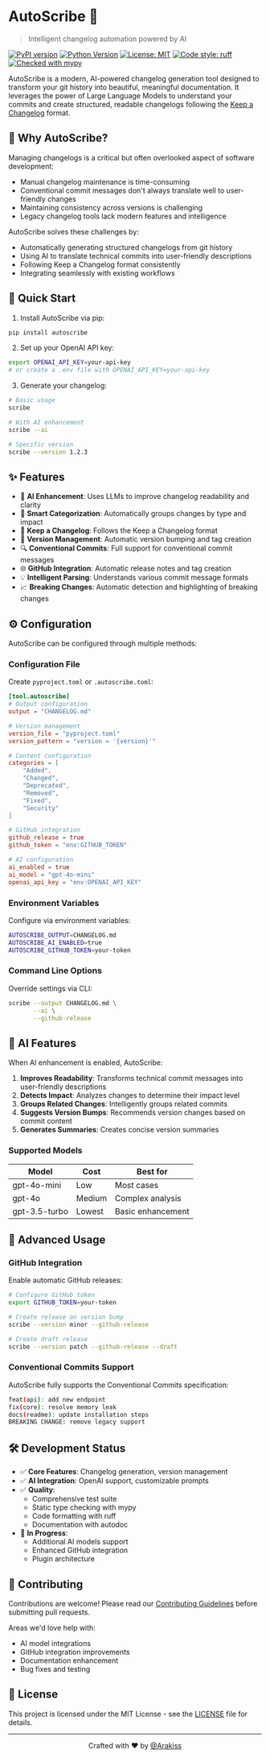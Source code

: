 # AutoScribe 📝

> Intelligent changelog automation powered by AI

[![PyPI version](https://badge.fury.io/py/autoscribe.svg)](https://badge.fury.io/py/autoscribe)
[![Python Version](https://img.shields.io/pypi/pyversions/autoscribe)](https://pypi.org/project/autoscribe)
[![License: MIT](https://img.shields.io/badge/License-MIT-yellow.svg)](https://opensource.org/licenses/MIT)
[![Code style: ruff](https://img.shields.io/badge/code%20style-ruff-000000.svg)](https://github.com/astral-sh/ruff)
[![Checked with mypy](https://www.mypy-lang.org/static/mypy_badge.svg)](https://mypy-lang.org/)

AutoScribe is a modern, AI-powered changelog generation tool designed to transform your git history into beautiful, meaningful documentation. It leverages the power of Large Language Models to understand your commits and create structured, readable changelogs following the [Keep a Changelog](https://keepachangelog.com/) format.

## 🎯 Why AutoScribe?

Managing changelogs is a critical but often overlooked aspect of software development:
- Manual changelog maintenance is time-consuming
- Conventional commit messages don't always translate well to user-friendly changes
- Maintaining consistency across versions is challenging
- Legacy changelog tools lack modern features and intelligence

AutoScribe solves these challenges by:
- Automatically generating structured changelogs from git history
- Using AI to translate technical commits into user-friendly descriptions
- Following Keep a Changelog format consistently
- Integrating seamlessly with existing workflows

## 🚀 Quick Start

1. Install AutoScribe via pip:

```bash
pip install autoscribe
```

2. Set up your OpenAI API key:

```bash
export OPENAI_API_KEY=your-api-key
# or create a .env file with OPENAI_API_KEY=your-api-key
```

3. Generate your changelog:

```bash
# Basic usage
scribe

# With AI enhancement
scribe --ai

# Specific version
scribe --version 1.2.3
```

## ✨ Features

- 🤖 **AI Enhancement**: Uses LLMs to improve changelog readability and clarity
- 🎯 **Smart Categorization**: Automatically groups changes by type and impact
- 📝 **Keep a Changelog**: Follows the Keep a Changelog format
- 🔄 **Version Management**: Automatic version bumping and tag creation
- 🔍 **Conventional Commits**: Full support for conventional commit messages
- 🌐 **GitHub Integration**: Automatic release notes and tag creation
- 💡 **Intelligent Parsing**: Understands various commit message formats
- 📈 **Breaking Changes**: Automatic detection and highlighting of breaking changes

## ⚙️ Configuration

AutoScribe can be configured through multiple methods:

### Configuration File

Create `pyproject.toml` or `.autoscribe.toml`:

```toml
[tool.autoscribe]
# Output configuration
output = "CHANGELOG.md"

# Version management
version_file = "pyproject.toml"
version_pattern = "version = '{version}'"

# Content configuration
categories = [
    "Added",
    "Changed",
    "Deprecated",
    "Removed",
    "Fixed",
    "Security"
]

# GitHub integration
github_release = true
github_token = "env:GITHUB_TOKEN"

# AI configuration
ai_enabled = true
ai_model = "gpt-4o-mini"
openai_api_key = "env:OPENAI_API_KEY"
```

### Environment Variables

Configure via environment variables:

```bash
AUTOSCRIBE_OUTPUT=CHANGELOG.md
AUTOSCRIBE_AI_ENABLED=true
AUTOSCRIBE_GITHUB_TOKEN=your-token
```

### Command Line Options

Override settings via CLI:

```bash
scribe --output CHANGELOG.md \
       --ai \
       --github-release
```

## 🤖 AI Features

When AI enhancement is enabled, AutoScribe:

1. **Improves Readability**: Transforms technical commit messages into user-friendly descriptions
2. **Detects Impact**: Analyzes changes to determine their impact level
3. **Groups Related Changes**: Intelligently groups related commits
4. **Suggests Version Bumps**: Recommends version changes based on commit content
5. **Generates Summaries**: Creates concise version summaries

### Supported Models

| Model | Cost | Best for |
|-------|------|----------|
| gpt-4o-mini | Low | Most cases |
| gpt-4o | Medium | Complex analysis |
| gpt-3.5-turbo | Lowest | Basic enhancement |

## 📖 Advanced Usage

### GitHub Integration

Enable automatic GitHub releases:

```bash
# Configure GitHub token
export GITHUB_TOKEN=your-token

# Create release on version bump
scribe --version minor --github-release

# Create draft release
scribe --version patch --github-release --draft
```

### Conventional Commits Support

AutoScribe fully supports the Conventional Commits specification:

```bash
feat(api): add new endpoint
fix(core): resolve memory leak
docs(readme): update installation steps
BREAKING CHANGE: remove legacy support
```

## 🛠️ Development Status

- ✅ **Core Features**: Changelog generation, version management
- ✅ **AI Integration**: OpenAI support, customizable prompts
- ✅ **Quality**:
  - Comprehensive test suite
  - Static type checking with mypy
  - Code formatting with ruff
  - Documentation with autodoc
- 🚧 **In Progress**:
  - Additional AI models support
  - Enhanced GitHub integration
  - Plugin architecture

## 🤝 Contributing

Contributions are welcome! Please read our [Contributing Guidelines](CONTRIBUTING.md) before submitting pull requests.

Areas we'd love help with:
- AI model integrations
- GitHub integration improvements
- Documentation enhancement
- Bug fixes and testing

## 📜 License

This project is licensed under the MIT License - see the [LICENSE](LICENSE) file for details.

---

<p align="center">Crafted with ❤️ by <a href="https://github.com/Arakiss">@Arakiss</a></p>
